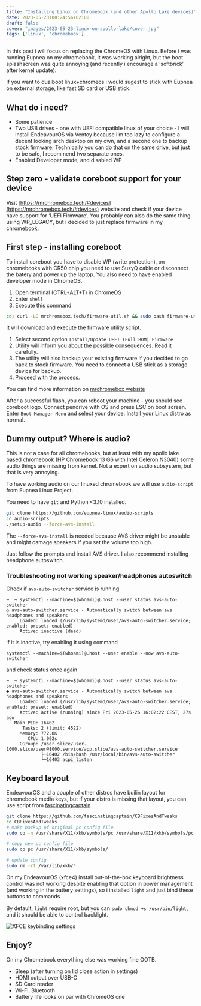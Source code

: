 ```yaml
---
title: "Installing Linux on Chromebook (and other Apollo Lake devices)"
date: 2023-05-23T00:24:56+02:00
draft: false
cover: "images/2023-05-23-linux-on-apollo-lake/cover.jpg"
tags: ['linux', 'chromebook']
---
```


In this post i will focus on replacing the ChromeOS with Linux. Before i was running Eupnea on my chromebook, it was working alright, but the boot splashscreen was quite annoying (and recently i encourage a ‘softbrick’ after kernel update).

If you want to dualboot linux+chromeos i would sugest to stick with Eupnea on external storage, like fast SD card or USB stick.

## What do i need?

- Some patience
- Two USB drives - one with UEFI compatible linux of your choice - I will install EndeavourOS via Ventoy because i’m too lazy to configure a decent looking arch desktop on my own, and a second one to backup stock firmware. Technically you can do that on the same drive, but just to be safe, I recommend two separate ones.
- Enabled Developer mode, and disabled WP

## Step zero - validate coreboot support for your device

Visit [https://mrchromebox.tech/#devices](https://mrchromebox.tech/#devices) website and check if your device have support for ‘UEFI Firmware’. You probably can also do the same thing using WP_LEGACY, but i decided to just replace firmware in my chromebook.

## First step - installing coreboot

To install coreboot you have to disable WP (write protection), on chromebooks with CR50 chip you need to use SuzyQ cable or disconnect the batery and power up the laptop. You also need to have enabled developer mode in ChromeOS.

1. Open terminal (CTRL+ALT+T) in ChromeOS
2. Enter `shell`
3. Execute this command

```bash
cd; curl -LO mrchromebox.tech/firmware-util.sh && sudo bash firmware-util.sh
```

It will download and execute the firmware utility script.

1. Select second option `Install/Update UEFI (Full ROM) Firmware`
2. Utility will inform you about the possible consequences. Read it carefully.
3. The utility will also backup your existing firmware if you decided to go back to stock firmware. You need to connect a USB stick as a storage device for backup.
4. Proceed with the process.

You can find more information on [mrchromebox website](https://mrchromebox.tech/#fwscript)

After a successful flash, you can reboot your machine - you should see coreboot logo. Connect pendrive with OS and press ESC on boot screen. Enter `Boot Manager Menu` and select your device. Install your Linux distro as normal.

## Dummy output? Where is audio?

This is not a case for all chromebooks, but at least with my apollo lake based chromebook (HP Chromebook 13 G6 with Intel Celeron N3040) some audio things are missing from kernel. Not a expert on audio subsystem, but that is very annoying.

To have working audio on our linuxed chromebook we will use `audio-script` from Eupnea Linux Project.

You need to have `git` and Python <3.10 installed.

```bash
git clone https://github.com/eupnea-linux/audio-scripts
cd audio-scripts
./setup-audio --force-avs-install
```

The `--force-avs-install` is needed because AVS driver might be unstable and might damage speakers if you set the volume too high.

Just follow the prompts and install AVS driver. I also recommend installing headphone autoswitch.

### Troubleshooting not working speaker/headphones autoswitch
Check if `avs-auto-switcher` service is running
```
➜  ~ systemctl --machine=$(whoami)@.host --user status avs-auto-switcher
○ avs-auto-switcher.service - Automatically switch between avs headphones and speakers
     Loaded: loaded (/usr/lib/systemd/user/avs-auto-switcher.service; enabled; preset: enabled)
     Active: inactive (dead)

```
if it is inactive, try enabling it using command 
```
systemctl --machine=$(whoami)@.host --user enable --now avs-auto-switcher
```
and check status once again
```
➜  ~ systemctl --machine=$(whoami)@.host --user status avs-auto-switcher      
● avs-auto-switcher.service - Automatically switch between avs headphones and speakers
     Loaded: loaded (/usr/lib/systemd/user/avs-auto-switcher.service; enabled; preset: enabled)
     Active: active (running) since Fri 2023-05-26 16:02:22 CEST; 27s ago
   Main PID: 16402
      Tasks: 2 (limit: 4522)
     Memory: 772.0K
        CPU: 1.092s
     CGroup: /user.slice/user-1000.slice/user@1000.service/app.slice/avs-auto-switcher.service
             ├─16402 /bin/bash /usr/local/bin/avs-auto-switcher
             └─16403 acpi_listen

```
## Keyboard layout

EndeavourOS and a couple of other distros have builin layout for chromebook media keys, but if your distro is missing that layout, you can use script from 
[fascinatingcaptain](https://github.com/fascinatingcaptain)

```bash
git clone https://github.com/fascinatingcaptain/CBFixesAndTweaks
cd CBFixesAndTweaks
# make backup of original pc config file
sudo cp -n /usr/share/X11/xkb/symbols/pc /usr/share/X11/xkb/symbols/pc.bck

# copy new pc config file
sudo cp pc /usr/share/X11/xkb/symbols/

# update config
sudo rm -rf /var/lib/xkb/*
```

On my EndeavourOS (xfce4) install out-of-the-box keyboard brightness control was not working despite enabling that option in power management (and working in the battery settings), so i installed `light` and just bind these buttons to commands

By default, `light` require root, but you can `sudo chmod +s /usr/bin/light`, and it should be able to control backlight.

![XFCE keybinding settings](images/2023-05-23-linux-on-apollo-lake/keybinding.png)

## Enjoy?

On my Chromebook everything else was working fine OOTB.

- Sleep (after turning on lid close action in settings)
- HDMI output over USB-C
- SD Card reader
- Wi-Fi, Bluetooth
- Battery life looks on par with ChromeOS one
